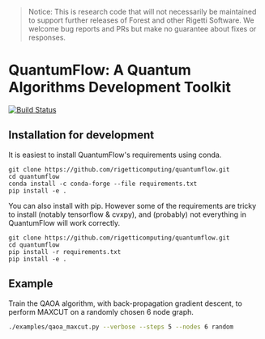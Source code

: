 >Notice: This is research code that will not necessarily be maintained to
>support further releases of Forest and other Rigetti Software. We welcome
>bug reports and PRs but make no guarantee about fixes or responses.

# QuantumFlow: A Quantum Algorithms Development Toolkit

[![Build Status](https://travis-ci.org/rigetticomputing/quantumflow.svg?branch=master)](https://travis-ci.org/rigetticomputing/quantumflow)

## Installation for development

It is easiest to install QuantumFlow's requirements using conda.
```
git clone https://github.com/rigetticomputing/quantumflow.git
cd quantumflow
conda install -c conda-forge --file requirements.txt
pip install -e .
```

You can also install with pip. However some of the requirements are tricky to install (notably tensorflow & cvxpy), and (probably) not everything in QuantumFlow will work correctly.
```
git clone https://github.com/rigetticomputing/quantumflow.git
cd quantumflow
pip install -r requirements.txt
pip install -e .
```

## Example
Train the QAOA algorithm, with back-propagation gradient descent, to perform
MAXCUT on a randomly chosen 6 node graph. 

```bash
./examples/qaoa_maxcut.py --verbose --steps 5 --nodes 6 random
```


